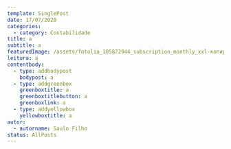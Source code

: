 ```yaml
---
template: SinglePost
date: 17/07/2020
categories:
  - category: Contabilidade
title: a
subtitle: a
featuredImage: /assets/fotolia_105872944_subscription_monthly_xxl-копировать-.jpg
leitura: a
contentbody:
  - type: addbodypost
    bodypost: a
  - type: addgreenbox
    greenboxtitle: a
    greenboxtitlebutton: a
    greenboxlink: a
  - type: addyellowbox
    yellowboxtitle: a
autor:
  - autorname: Saulo Filho
status: AllPosts
---
```

